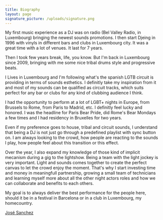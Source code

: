 ```yaml
---
title: Biography
layout: page
signature_picture: /uploads/signature.png
---
```


<div class="col-sm-6" markdown="1">
My first music experience as a DJ was on radio (Bel Valley Radio, in Luxembourg) bringing the newest sounds promotions. I then start Djeing in 1996 with vinyls in different bars and clubs in Luxembourg city. It was a great time with a lot of venues. It last for 7 years.

Then I took few years break, life, you know. But I'm back in Luxembourg since 2009, bringing with me some nice tribal drums style and progressive beats.

I Lives in Luxembourg and I'm following what's the spanish LGTB circuit is providing in terms of sounds esthetics. I definitly take my inspiration from it and most of my sounds can be qualified as circuit tracks, which suits perfect for any bar or clubs for any kind of clubbing audience I think.

I had the opportunity to perform at a lot of LGBT+ nights in Europe, from Brussels to Rome, from Paris to Madrid, etc. I definitly feel lucky and honored. I was the headline for Paris Bear Pride, did Rome's Bear Mondays a few times and I had residency in Bruxelles for two years.

</div>
<div class="col-sm-6" markdown="1">
Even if my preference goes to house, tribal and circuit sounds, I understand that being a DJ is not just go through a predefined playlist with sync button on. I am always looking to the crowd, how people are reacting to the sounds I play, how people feel about this transition or this effect.

Over the year, I also expand my knowledge of those kind of implicit mecanism during a gig to the lightshow. Being a team with the light jockey is very important. Light and sounds comes together to create the perfect canvas to let the crowd enjoy the moment. That's why I start investing time and money in meaningfull partnership, growing a small team of technicians and learning myself more about all the other night actors roles and how we can collaborate and benefits to each others.

My goal is to always deliver the best performance for the people here, should it be in a festival in Barcelona or in a club in Luxembourg, my homecountry.

<div class="signature">
    <a href="{{site.site_url}}">José Sanchez</a>
    <div class="imgSignuature">
        <img src="{{page.signature_picture | relative_url}}" alt="">
    </div>
</div>
</div>

